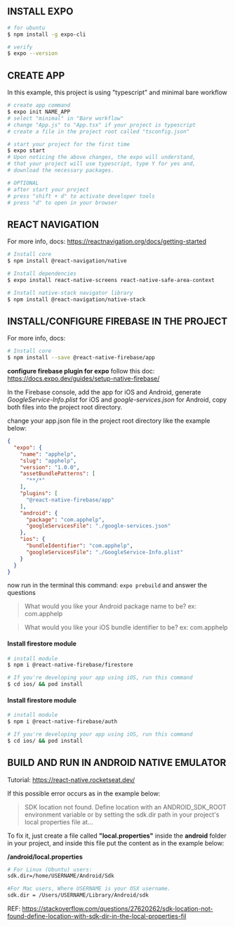 ## INSTALL EXPO 
```bash
# for ubuntu
$ npm install -g expo-cli

# verify
$ expo --version
```

## CREATE APP
In this example, this project is using "typescript" and minimal bare workflow
```bash
# create app command
$ expo init NAME_APP
# select "minimal" in "Bare workflow"
# change "App.js" to "App.tsx" if your project is typescript
# create a file in the project root called "tsconfig.json"

# start your project for the first time
$ expo start
# Upon noticing the above changes, the expo will understand, 
# that your project will use typescript, type Y for yes and, 
# download the necessary packages.

# OPTIONAL
# after start your project
# press "shift + d" to activate developer tools
# press "d" to open in your browser
```

## REACT NAVIGATION
For more info, docs: https://reactnavigation.org/docs/getting-started

```bash
# Install core 
$ npm install @react-navigation/native

# Install dependencies
$ expo install react-native-screens react-native-safe-area-context

# Install native-stack navigator library
$ npm install @react-navigation/native-stack
```

## INSTALL/CONFIGURE FIREBASE IN THE PROJECT
For more info, docs:

```bash
# Install core
$ npm install --save @react-native-firebase/app
```

**configure firebase plugin for expo**
follow this doc: https://docs.expo.dev/guides/setup-native-firebase/

In the Firebase console, add the app for iOS and Android, generate *GoogleService-Info.plist* for iOS and *google-services.json* for Android, copy both files into the project root directory.

change your app.json file in the project root directory like the example below:
```json
{
  "expo": {
    "name": "apphelp",
    "slug": "apphelp",
    "version": "1.0.0",
    "assetBundlePatterns": [
      "**/*"
    ],
    "plugins": [
      "@react-native-firebase/app"
    ],
    "android": {
      "package": "com.apphelp",
      "googleServicesFile": "./google-services.json"
    },
    "ios": {
      "bundleIdentifier": "com.apphelp",
      "googleServicesFile": "./GoogleService-Info.plist"
    }
  }
}
```

now run in the terminal this command: `expo prebuild` and answer the questions

> What would you like your Android package name to be?
ex: com.apphelp

> What would you like your iOS bundle identifier to be?
ex: com.apphelp

#### Install firestore module
```bash
# install module
$ npm i @react-native-firebase/firestore

# If you're developing your app using iOS, run this command
$ cd ios/ && pod install
```

#### Install firestore module
```bash
# install module
$ npm i @react-native-firebase/auth

# If you're developing your app using iOS, run this command
$ cd ios/ && pod install
```

## BUILD AND RUN IN ANDROID NATIVE EMULATOR
Tutorial: https://react-native.rocketseat.dev/

If this possible error occurs as in the example below:
> SDK location not found. Define location with an ANDROID_SDK_ROOT environment variable or by setting the sdk.dir path in your project's local properties file at...

To fix it, just create a file called **"local.properties"** inside the **android** folder in your project, and inside this file put the content as in the example below:

**/android/local.properties**
```bash
# For Linux (Ubuntu) users:
sdk.dir=/home/USERNAME/Android/Sdk

#For Mac users, Where USERNAME is your OSX username.
sdk.dir = /Users/USERNAME/Library/Android/sdk
```
REF: https://stackoverflow.com/questions/27620262/sdk-location-not-found-define-location-with-sdk-dir-in-the-local-properties-fil
